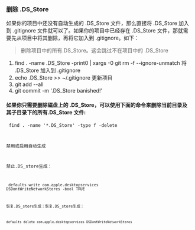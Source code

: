 ### 删除 .DS_Store

如果你的项目中还没有自动生成的 .DS_Store 文件，那么直接将 .DS_Store 加入到 .gitignore 文件就可以了。如果你的项目中已经存在 .DS_Store 文件，那就需要先从项目中将其删除，再将它加入到 .gitignore。如下：

>删除项目中的所有.DS_Store。这会跳过不在项目中的 .DS_Store
1. find . -name .DS_Store -print0 | xargs -0 git rm -f --ignore-unmatch
将 .DS_Store 加入到 .gitignore
2. echo .DS_Store >> ~/.gitignore
更新项目
3. git add --all
4. git commit -m '.DS_Store banished!'



#### 如果你只需要删除磁盘上的 .DS_Store，可以使用下面的命令来删除当前目录及其子目录下的所有.DS_Store 文件:

<code> find . -name '*.DS_Store' -type f -delete

禁用或启用自动生成


禁止.DS_store生成：

<code> defaults write com.apple.desktopservices DSDontWriteNetworkStores -bool TRUE

恢复.DS_store生成：恢复.DS_store生成：

<code>
defaults delete com.apple.desktopservices DSDontWriteNetworkStores
